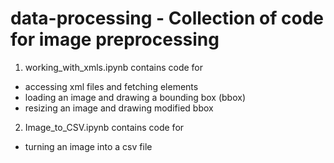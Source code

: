 # data-processing - Collection of code for image preprocessing

1. working_with_xmls.ipynb contains code for
  - accessing xml files and fetching elements
  - loading an image and drawing a bounding box (bbox)
  - resizing an image and drawing modified bbox


2. Image_to_CSV.ipynb contains code for
  - turning an image into a csv file
